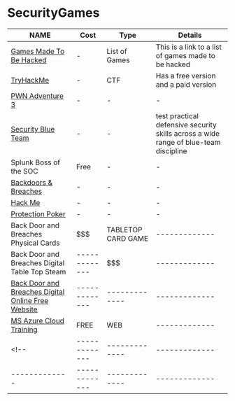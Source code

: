 # SecurityGames
| NAME  | Cost  | Type | Details  |
| ------------- | ------------- | ------------- | ------------- |
| [Games Made To Be Hacked](https://www.reddit.com/r/hacking/comments/qjtvai/games_made_to_be_hacked)  | -  | List of Games | This is a link to a list of games made to be hacked  |
| [TryHackMe](https://tryhackme.com/)  | -  | CTF | Has a free version and a paid version  |
| [PWN Adventure 3](https://www.pwnadventure.com/)  | -  | - | -  |
| [Security Blue Team](https://securityblue.team/)  | -  | - | test practical defensive security skills across a wide range of blue-team discipline  |
| Splunk Boss of the SOC   | Free  | - | -  |
| [Backdoors & Breaches](https://play.backdoorsandbreaches.com/)  | -  | - | -  |
| [Hack Me](https://hack.me/)  | -  | - | -  |
| [Protection Poker](https://opensource.com/article/19/3/protection-poker-agile-security-game)  | -  | - | -  |
| Back Door and Breaches Physical Cards | $$$ | TABLETOP CARD GAME | ------------- |
| Back Door and Breaches Digital Table Top Steam | ------------- | $$$ | ------------- |
| [Back Door and Breaches Digital Online Free Website](https://play.backdoorsandbreaches.com/) | ------------- | ------------- | ------------- |
| [MS Azure Cloud Training](https://microsoft.thetrainingarcade.com/) | FREE | WEB | ------------- |
<!--| ------------- | ------------- | ------------- | ------------- |
| ------------- | ------------- | ------------- | ------------- |-->
